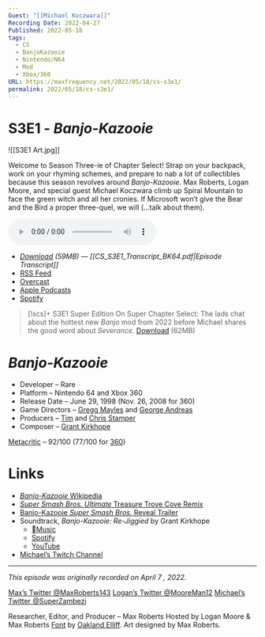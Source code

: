 ```yaml
---
Guest: "[[Michael Koczwara]]"
Recording Date: 2022-04-27
Published: 2022-05-18
tags:
  - CS
  - BanjoKazooie
  - Nintendo/N64
  - Mod
  - Xbox/360
URL: https://maxfrequency.net/2022/05/18/cs-s3e1/
permalink: 2022/05/18/cs-s3e1/
---
```

# S3E1 - *Banjo-Kazooie*

![[S3E1 Art.jpg]]

Welcome to Season Three-ie of Chapter Select! Strap on your backpack, work on your rhyming schemes, and prepare to nab a lot of collectibles because this season revolves around *Banjo-Kazooie*. Max Roberts, Logan Moore, and special guest Michael Koczwara climb up Spiral Mountain to face the green witch and all her cronies. If Microsoft won’t give the Bear and the Bird a proper three-quel, we will (…talk about them).

<audio controls>
  <source src="https://traffic.libsyn.com/chapterselectpod/CS_S3E1_Final.mp3">
</audio>

- *[Download](https://traffic.libsyn.com/chapterselectpod/CS_S3E1_Final.mp3) (59MB)  — [[CS_S3E1_Transcript_BK64.pdf|Episode Transcript]]*
- [RSS Feed](https://chapterselectpod.libsyn.com/rss)
- [Overcast](https://overcast.fm/itunes1568777352/chapter-select)
- [Apple Podcasts](https://podcasts.apple.com/us/podcast/chapter-select/id1568777352)
- [Spotify](https://open.spotify.com/show/4f1TLZXbwtSX7uHROe9KlS)

> [!scs]+ S3E1 Super Edition
> On Super Chapter Select: The lads chat about the hottest new *Banjo* mod from 2022 before Michael shares the good word about *Severance*.
> [Download](https://traffic.libsyn.com/chapterselectpod/CS_S3E1_Member_Edition.mp3) (62MB)
# *Banjo-Kazooie*

- Developer – Rare
- Platform – Nintendo 64 and Xbox 360
- Release Date – June 29, 1998 (Nov. 26, 2008 for 360)
- Game Directors – [Gregg Mayles](https://en.wikipedia.org/wiki/Gregg_Mayles) and [George Andreas](https://www.mobygames.com/developer/sheet/view/developerId,61247/)
- Producers – [Tim](https://en.wikipedia.org/wiki/Stamper_brothers) and [Chris Stamper](https://en.wikipedia.org/wiki/Stamper_brothers)
- Composer – [Grant Kirkhope](https://en.wikipedia.org/wiki/Grant_Kirkhope)

[Metacritic](https://www.metacritic.com/game/nintendo-64/banjo-kazooie) – 92/100 (77/100 for [360](https://www.metacritic.com/game/xbox-360/banjo-kazooie))
# Links

- [*Banjo-Kazooie* Wikipedia](https://en.wikipedia.org/wiki/Banjo-Kazooie)
- [*Super Smash Bros. Ultimate* Treasure Trove Cove Remix](https://youtube.com/watch?v=gSNBOQSe_tQ)
- [Banjo-Kazooie *Super Smash Bros.* Reveal Trailer](https://youtu.be/qyJ4djjQOr0)
- Soundtrack, *Banjo-Kazooie: Re-Jiggied* by Grant Kirkhope
	- [Music](https://music.apple.com/us/album/banjo-kazooie-re-jiggyed/1592541500)
	- [Spotify](https://open.spotify.com/album/06OSqyKtj55mAoDYs9rtmf)
	- [YouTube](https://youtube.com/playlist?list=OLAK5uy_n4FbExA0MClpCt3IiB2k-jIpghdXdCDJ4)
- [Michael’s Twitch Channel](https://www.twitch.tv/superzambezi)

---
*This episode was originally recorded on April 7 , 2022.*

[Max’s Twitter @MaxRoberts143](https://www.twitter.com/maxroberts143)
[Logan’s Twitter @MooreMan12](https://www.twitter.com/mooreman12)
[Michael’s Twitter @SuperZambezi](https://www.twitter.com/SuperZambezi)

Researcher, Editor, and Producer – Max Roberts
Hosted by Logan Moore & Max Roberts
[Font](https://www.reddit.com/r/BanjoKazooie/comments/etfrrz/i_tried_to_recreate_the_banjotooie_font_you_guys/) by [Oakland Elliff](https://twitter.com/oakieland). Art designed by Max Roberts.
